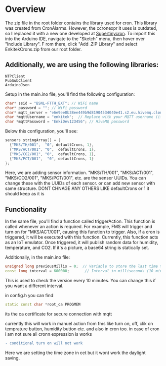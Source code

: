 # Overview
The zip file in the root folder contains the library used for cron. This library was created from CronAlarms. However, the ccronexpr it uses is outdated, 
so I replaced it with a new one developed at [Supertinycron](https://github.com/exander77/supertinycron). To import this into the Arduino IDE, navigate to the "Sketch" menu, then hover over "Include Library". F
rom there, click "Add .ZIP Library" and select EnkitekCrons.zip from our root folder.


## Additionally, we are using the following libraries:
```
NTPClient
PubSubClient
ArduinoJson
```
Setup in the main.ino file, you'll find the following configuration:
```cpp
char* ssid = "BSNL-FTTH_EXT"; // WiFi name
char* password = ""; // WiFi password
char* mqtt_server = "e6e9ee8b38ee449b9d81904534040e41.s2.eu.hivemq.cloud"; // HiveMQ URL
char *mqttUsername = "enkitek";  // Replace with your MQTT username (if needed) 
char *mqttPassword = "EnkiDev123456"; // HiveMQ password
```

Below this configuration, you'll see:


```cpp
sensors stringArray[] = {
  {"MKS/TH/001",  "0", defaultCrons, 1},
  {"MKS/ACT/001", "0",  defaultCrons, 1},
  {"MKS/CO2/001", "0",  defaultCrons, 1},
  {"MKS/PCT/001",  "0", defaultCrons, 1}
};
```
Here, we are adding sensor information. "MKS/TH/001", "MKS/ACT/001", "MKS/CO2/001", "MKS/PCT/001", etc. are the sensor UUIDs. You can change these with the UUIDs of each sensor. or can add new sensor with same structure. DONT CHNAGE ANY OTHERS LIKE defaultCrons or 1 it should keep as it is

## Functionality
In the same file, you'll find a function called triggerAction. This function is called whenever an action is required. For example, FMS will trigger and turn on for "MKS/ACT/001", causing this function to trigger. Also, if a cron is triggered, it will be executed with this function. Currently, this function acts as an IoT emulator. Once triggered, it will publish random data for humidity, temperature, and CO2. If it's a picture, a base64 string is statically set.

Additionally, in the main.ino file:

```cpp
unsigned long previousMillis = 0;  // Variable to store the last time the function was called
const long interval = 600000;       // Interval in milliseconds (10 minutes)
```

This is used to check the version every 10 minutes. You can change this if you want a different interval.

in config.h you can find 
```cpp
static const char *root_ca PROGMEM 
```
its the ca certificate for secure connection with mqtt


currently this will work in manuel action from fms like turn on, off, clik on temprature button, humidity button etc. and also in cron too. in case of cron i am not sure all cronn  expression is works
```diff
- conditional turn on will not work 
```

Here we are setting the time zone in cet but it wont work the daylight saving.  